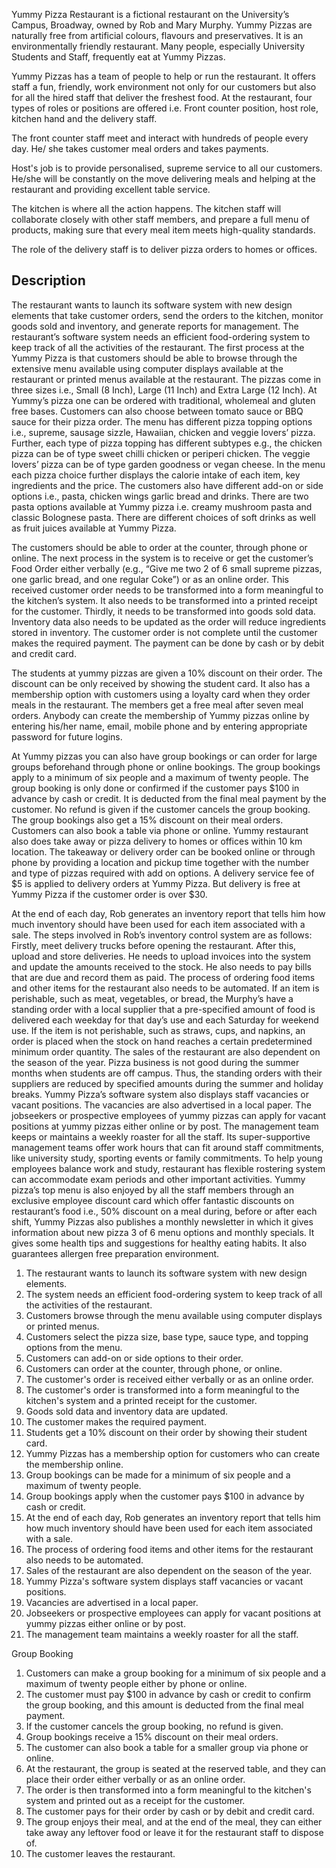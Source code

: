 Yummy Pizza Restaurant is a fictional restaurant on the University’s Campus, Broadway, owned
by Rob and Mary Murphy. Yummy Pizzas are naturally free from artificial colours, flavours and
preservatives. It is an environmentally friendly restaurant. Many people, especially University
Students and Staff, frequently eat at Yummy Pizzas.

Yummy Pizzas has a team of people to help or run the restaurant. 
It offers staff a fun, friendly, work environment not only for our customers but also for all the hired staff that deliver the freshest food. 
At the restaurant, four types of roles or positions are offered i.e. Front counter position, host role, kitchen hand and the delivery staff. 

The front counter staff meet and interact with hundreds of people every day. 
He/ she takes customer meal orders and takes payments.

Host's job is to provide personalised, supreme service to all our customers. 
He/she will be constantly on the move delivering meals and helping at the restaurant and providing excellent table service. 

The kitchen is where all the action happens. 
The kitchen staff will collaborate closely with other staff members, and prepare a full menu of products, making sure that every meal item meets high-quality standards. 


The role of the delivery staff is to deliver pizza orders to homes or offices. 




## Description 


The restaurant wants to launch its software system with new design elements that take customer orders, send the orders to the kitchen, monitor goods sold and inventory, and generate reports for management. The restaurant’s software system needs an efficient food-ordering system to keep track of all the activities of the restaurant. The first process at the Yummy Pizza is that customers should be able to browse through the extensive menu available using computer displays available at the restaurant or printed menus available at the restaurant. 
The pizzas come in three sizes i.e., Small (8 Inch), Large (11 Inch) and Extra Large (12 Inch). 
At Yummy’s pizza one can be ordered with traditional, wholemeal and gluten free bases. 
Customers can also choose between tomato sauce or BBQ sauce for their pizza order. The menu has different pizza topping options i.e., supreme, sausage sizzle, Hawaiian, chicken and veggie lovers’ pizza. 
Further, each type of pizza topping has different subtypes e.g., the chicken pizza can be of type sweet chilli chicken or periperi chicken. The veggie lovers’ pizza can be of type garden goodness or vegan cheese. In the menu each pizza choice further displays the calorie intake of each item, key ingredients and the price. 
The customers also have different add-on or side options i.e., pasta, chicken wings garlic bread and drinks. 
There are two pasta options available at Yummy pizza i.e. creamy mushroom pasta and classic Bolognese pasta. There are different choices of soft drinks as well as fruit juices available at Yummy Pizza.

The customers should be able to order at the counter, through phone or online. 
The next process in the system is to receive or get the customer’s Food Order either verbally (e.g., “Give me two 2 of 6 small supreme pizzas, one garlic bread, and one regular Coke”) or as an online order. 
This received customer order needs to be transformed into a form meaningful to the kitchen’s system. 
It also needs to be transformed into a printed receipt for the customer. 
Thirdly, it needs to be transformed into goods sold data. Inventory data also needs to be updated as the order will reduce ingredients stored in inventory. The customer order is not complete until the customer makes the required payment. The payment can be done by cash or by debit and credit card. 

The students at yummy pizzas are given a 10% discount on their order. The discount can be only received by showing the student card. It also has a membership option with customers using a loyalty card when they order meals in the restaurant. The members get a free meal after seven meal orders. Anybody can create the membership of Yummy pizzas online by entering his/her name, email, mobile phone and by entering appropriate password for future logins. 

At Yummy pizzas you can also have group bookings or can order for large groups beforehand through phone or online bookings. The group bookings apply to a minimum of six people and a maximum of twenty people. The group booking is only done or confirmed if the customer pays $100 in advance by cash or credit. It is deducted from the final meal payment by the customer. No refund is given if the customer cancels the group booking. The group bookings also get a 15% discount on their meal orders. Customers can also book a table via phone or online. Yummy restaurant also does take away or pizza delivery to homes or offices within 10 km location. The takeaway or delivery order can be booked online or through phone by providing a location and pickup time together with the number and type of pizzas required with add on options. A delivery service fee of $5 is applied to delivery orders at Yummy Pizza. But delivery is free at Yummy Pizza if the customer order is over $30.

At the end of each day, Rob generates an inventory report that tells him how much inventory should have been used for each item associated with a sale. The steps involved in Rob’s inventory control system are as follows: Firstly, meet delivery trucks before opening the restaurant. After this, upload and store deliveries. He needs to upload invoices into the system and update the amounts received to the stock. He also needs to pay bills that are due and record them as paid. The process of ordering food items and other items for the restaurant also needs to be automated. If an item is perishable, such as meat, vegetables, or bread, the Murphy’s have a standing order with a local supplier that a pre-specified amount of food is delivered each weekday for that day’s use and each Saturday for weekend use. If the item is not perishable, such as straws, cups, and napkins, an order is placed when the stock on hand reaches a certain predetermined minimum order quantity. The sales of the restaurant are also dependent on the season of the year. Pizza business is not good during the summer months when students are off campus. Thus, the standing orders with their suppliers are reduced by specified amounts during the summer and holiday breaks. 
Yummy Pizza’s software system also displays staff vacancies or vacant positions. The vacancies are also advertised in a local paper. The jobseekers or prospective employees of yummy pizzas can apply for vacant positions at yummy pizzas either online or by post. The management team keeps or maintains a weekly roaster for all the staff. Its super-supportive management teams offer work hours that can fit around staff commitments, like university study, sporting events or family commitments. To help young employees balance work and study, restaurant has flexible rostering system can accommodate exam periods and other important activities. Yummy pizza’s top menu is also enjoyed by all the staff members through an exclusive employee discount card which offer fantastic discounts on restaurant’s food i.e., 50% discount on a meal during, before or after each shift, Yummy Pizzas also publishes a monthly newsletter in which it gives information about new pizza 3 of 6 menu options and monthly specials. It gives some health tips and suggestions for healthy eating habits. It also guarantees allergen free preparation environment. 


1. The restaurant wants to launch its software system with new design elements.
2. The system needs an efficient food-ordering system to keep track of all the activities of the restaurant.
3. Customers browse through the menu available using computer displays or printed menus.
4. Customers select the pizza size, base type, sauce type, and topping options from the menu.
5. Customers can add-on or side options to their order.
6. Customers can order at the counter, through phone, or online.
7. The customer's order is received either verbally or as an online order.
8. The customer's order is transformed into a form meaningful to the kitchen's system and a printed receipt for the customer.
9. Goods sold data and inventory data are updated.
10. The customer makes the required payment.
11. Students get a 10% discount on their order by showing their student card.
12. Yummy Pizzas has a membership option for customers who can create the membership online.
13. Group bookings can be made for a minimum of six people and a maximum of twenty people.
14. Group bookings apply when the customer pays $100 in advance by cash or credit.
15. At the end of each day, Rob generates an inventory report that tells him how much inventory should have been used for each item associated with a sale.
16. The process of ordering food items and other items for the restaurant also needs to be automated.
17. Sales of the restaurant are also dependent on the season of the year.
18. Yummy Pizza's software system displays staff vacancies or vacant positions.
19. Vacancies are advertised in a local paper.
20. Jobseekers or prospective employees can apply for vacant positions at yummy pizzas either online or by post.
21. The management team maintains a weekly roaster for all the staff.



Group Booking 
1. Customers can make a group booking for a minimum of six people and a maximum of twenty people either by phone or online.
1. The customer must pay $100 in advance by cash or credit to confirm the group booking, and this amount is deducted from the final meal payment.
1. If the customer cancels the group booking, no refund is given.
1. Group bookings receive a 15% discount on their meal orders.
1. The customer can also book a table for a smaller group via phone or online.
1. At the restaurant, the group is seated at the reserved table, and they can place their order either verbally or as an online order.
1. The order is then transformed into a form meaningful to the kitchen's system and printed out as a receipt for the customer.
1. The customer pays for their order by cash or by debit and credit card.
1. The group enjoys their meal, and at the end of the meal, they can either take away any leftover food or leave it for the restaurant staff to dispose of.
1. The customer leaves the restaurant.